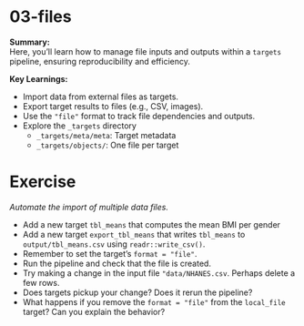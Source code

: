 # 03-files

**Summary:**  
Here, you’ll learn how to manage file inputs and outputs within a `targets` pipeline, ensuring reproducibility and efficiency.

**Key Learnings:**
- Import data from external files as targets.
- Export target results to files (e.g., CSV, images).
- Use the `"file"` format to track file dependencies and outputs.
- Explore the `_targets` directory
    - `_targets/meta/meta`: Target metadata
    - `_targets/objects/`: One file per target

# Exercise

*Automate the import of multiple data files.*

- Add a new target `tbl_means` that computes the mean BMI per gender
- Add a new target `export_tbl_means` that writes `tbl_means` to `output/tbl_means.csv` using `readr::write_csv()`.
- Remember to set the target’s `format = "file"`.
- Run the pipeline and check that the file is created.
- Try making a change in the input file `"data/NHANES.csv`. Perhaps delete a few rows.
- Does targets pickup your change? Does it rerun the pipeline?
- What happens if you remove the `format = "file"` from the `local_file` target? Can you explain the behavior?